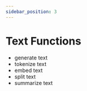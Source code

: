 ```yaml
---
sidebar_position: 3
---
```


# Text Functions

- generate text
- tokenize text
- embed text
- split text
- summarize text
